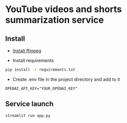 # YouTube videos and shorts summarization service

## Install

- [Install ffmpeg](https://www.ffmpeg.org/download.html)

- Install requirements
```bash
pip install -r requirements.txt
```

- Create .env file in the project directory and add to it 

```
OPENAI_API_KEY="YOUR_OPENAI_KEY"
```

## Service launch

```bash
streamlit run app.py
```
